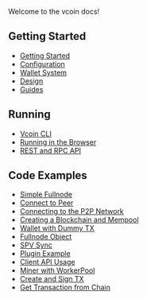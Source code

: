 Welcome to the vcoin docs!

## Getting Started
- [Getting Started][getting-started]
- [Configuration][configuration]
- [Wallet System][wallet-system]
- [Design][design]
- [Guides][guides]

## Running
- [Vcoin CLI][cli]
- [Running in the Browser][browser]
- [REST and RPC API][rest-rpc]

## Code Examples
- [Simple Fullnode][example-simple-fullnode]
- [Connect to Peer][example-connect-peer]
- [Connecting to the P2P Network][example-p2p]
- [Creating a Blockchain and Mempool][example-blockchain]
- [Wallet with Dummy TX][example-wallet-dummy]
- [Fullnode Object][example-fullnode-wallet]
- [SPV Sync][example-spv]
- [Plugin Example][example-peers-plugin]
- [Client API Usage][example-client-api]
- [Miner with WorkerPool][example-miner-configs]
- [Create and Sign TX][example-tx-create-sign]
- [Get Transaction from Chain][example-tx-from-chain]


[getting-started]: Beginner's-Guide.md
[configuration]: Configuration.md
[design]: Design.md
[wallet-system]: Wallet-System.md
[guides]: http://bcoin.io/guides.html

[cli]: CLI.md
[browser]: Running-in-the-browser.md
[rest-rpc]: http://bcoin.io/api-docs/index.html#introduction

[example-p2p]: Examples/connect-to-the-p2p-network.js
[example-blockchain]: Examples/create-a-blockchain-and-mempool.js
[example-fullnode-wallet]: Examples/fullnode-and-wallet.js
[example-spv]: Examples/spv-sync-wallet.js
[example-wallet-dummy]: Examples/wallet.js
[example-peers-plugin]: Examples/peers-plugin.js
[example-client-api]: Examples/client-api.js
[example-miner-configs]: Examples/miner-configs.js
[example-connect-peer]: Examples/connect-to-peer.js
[example-simple-fullnode]: Examples/fullnode.js
[example-tx-create-sign]: Examples/create-sign-tx.js
[example-tx-from-chain]: Examples/get-tx-from-chain.js
